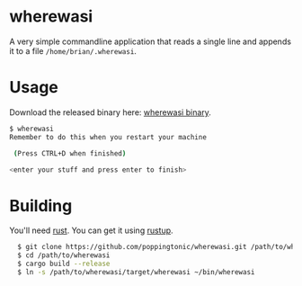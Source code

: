 # wherewasi
A very simple commandline application that reads a single line and appends it to a file `/home/brian/.wherewasi`.

# Usage

Download the released binary here:
[wherewasi binary](https://github.com/poppingtonic/wherewasi/releases/download/0.1.0/wherewasi).

```bash
$ wherewasi 
Remember to do this when you restart your machine

 (Press CTRL+D when finished)

<enter your stuff and press enter to finish>
```

# Building 

You'll need [rust](https://github.com/rust-lang/rust). You can get it
using [rustup](rustup.rs).

```bash 
  $ git clone https://github.com/poppingtonic/wherewasi.git /path/to/wherewasi 
  $ cd /path/to/wherewasi 
  $ cargo build --release 
  $ ln -s /path/to/wherewasi/target/wherewasi ~/bin/wherewasi 
```
